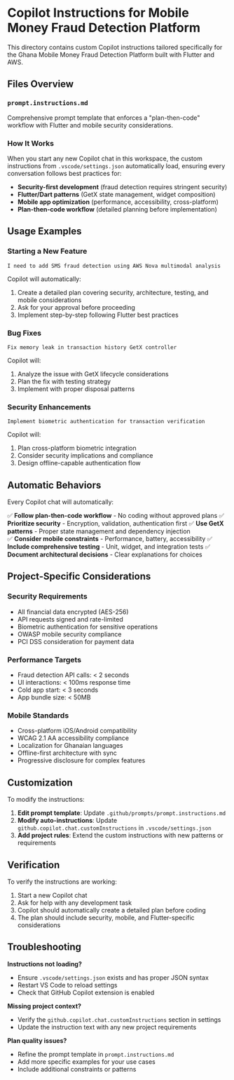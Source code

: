 # Copilot Instructions for Mobile Money Fraud Detection Platform

This directory contains custom Copilot instructions tailored specifically for the Ghana Mobile Money Fraud Detection Platform built with Flutter and AWS.

## Files Overview

### `prompt.instructions.md`

Comprehensive prompt template that enforces a "plan-then-code" workflow with Flutter and mobile security considerations.

### How It Works

When you start any new Copilot chat in this workspace, the custom instructions from `.vscode/settings.json` automatically load, ensuring every conversation follows best practices for:

- **Security-first development** (fraud detection requires stringent security)
- **Flutter/Dart patterns** (GetX state management, widget composition)
- **Mobile app optimization** (performance, accessibility, cross-platform)
- **Plan-then-code workflow** (detailed planning before implementation)

## Usage Examples

### Starting a New Feature

```
I need to add SMS fraud detection using AWS Nova multimodal analysis
```

Copilot will automatically:

1. Create a detailed plan covering security, architecture, testing, and mobile considerations
2. Ask for your approval before proceeding
3. Implement step-by-step following Flutter best practices

### Bug Fixes

```
Fix memory leak in transaction history GetX controller
```

Copilot will:

1. Analyze the issue with GetX lifecycle considerations
2. Plan the fix with testing strategy
3. Implement with proper disposal patterns

### Security Enhancements

```
Implement biometric authentication for transaction verification
```

Copilot will:

1. Plan cross-platform biometric integration
2. Consider security implications and compliance
3. Design offline-capable authentication flow

## Automatic Behaviors

Every Copilot chat will automatically:

✅ **Follow plan-then-code workflow** - No coding without approved plans
✅ **Prioritize security** - Encryption, validation, authentication first
✅ **Use GetX patterns** - Proper state management and dependency injection  
✅ **Consider mobile constraints** - Performance, battery, accessibility
✅ **Include comprehensive testing** - Unit, widget, and integration tests
✅ **Document architectural decisions** - Clear explanations for choices

## Project-Specific Considerations

### Security Requirements

- All financial data encrypted (AES-256)
- API requests signed and rate-limited
- Biometric authentication for sensitive operations
- OWASP mobile security compliance
- PCI DSS consideration for payment data

### Performance Targets

- Fraud detection API calls: < 2 seconds
- UI interactions: < 100ms response time
- Cold app start: < 3 seconds
- App bundle size: < 50MB

### Mobile Standards

- Cross-platform iOS/Android compatibility
- WCAG 2.1 AA accessibility compliance
- Localization for Ghanaian languages
- Offline-first architecture with sync
- Progressive disclosure for complex features

## Customization

To modify the instructions:

1. **Edit prompt template**: Update `.github/prompts/prompt.instructions.md`
2. **Modify auto-instructions**: Update `github.copilot.chat.customInstructions` in `.vscode/settings.json`
3. **Add project rules**: Extend the custom instructions with new patterns or requirements

## Verification

To verify the instructions are working:

1. Start a new Copilot chat
2. Ask for help with any development task
3. Copilot should automatically create a detailed plan before coding
4. The plan should include security, mobile, and Flutter-specific considerations

## Troubleshooting

**Instructions not loading?**

- Ensure `.vscode/settings.json` exists and has proper JSON syntax
- Restart VS Code to reload settings
- Check that GitHub Copilot extension is enabled

**Missing project context?**

- Verify the `github.copilot.chat.customInstructions` section in settings
- Update the instruction text with any new project requirements

**Plan quality issues?**

- Refine the prompt template in `prompt.instructions.md`
- Add more specific examples for your use cases
- Include additional constraints or patterns
